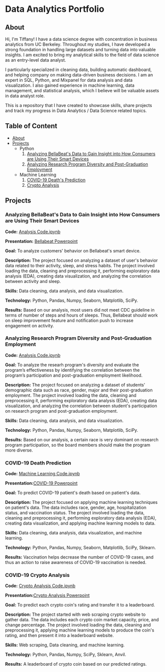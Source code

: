 # Data Analytics Portfolio

## About


Hi, I'm Tiffany! I have a data science degree with concentration in business analytics from UC Berkeley. Throughout my studies, I have developed a strong foundation in handling large datasets and turning data into valuable insights. I am excited to bring my analytical skills to the field of data science as an entry-level data analyst.

I particularly specialized in cleaning data, building automatic dashboard, and helping company on making data-driven business decisions. I am an expert in SQL, Python, and Mixpanel for data analysis and data visualization. I also gained experience in machine learning, data management, and statistical analysis, which I believe will be valuable assets in data analyst role.

This is a repository that I have created to showcase skills, share projects and track my progress in Data Analytics / Data Science related topics.


## Table of Content
- [About](https://github.com/tiffanynatasha/Data-Analytics-/blob/main/README.md#about)
- [Projects](https://github.com/tiffanynatasha/Data-Analytics-/tree/main#projects)
    - Python
        1. [Analyzing BellaBeat's Data to Gain Insight into How Consumers are Using Their Smart Devices](https://github.com/tiffanynatasha/Data-Analytics-/tree/main#analyzing-bellabeats-data-to-gain-insight-into-how-consumers-are-using-their-smart-devices)
        2. [Analyzing Research Program Diversity and Post-Graduation Employment](https://github.com/tiffanynatasha/Data-Analytics-/blob/main/README.md#analyzing-research-program-diversity-and-post-graduation-employment)
    - Machine Learning
      1. [COVID-19 Death's Prediction](https://github.com/tiffanynatasha/Data-Analytics-/blob/main/README.md#covid-19-death-prediction)
      2. [Crypto Analysis](https://github.com/tiffanynatasha/Data-Analytics-/blob/main/README.md#covid-19-crypto-analysis)
## Projects
### Analyzing BellaBeat's Data to Gain Insight into How Consumers are Using Their Smart Devices
**Code:** [Analysis Code.ipynb](https://github.com/tiffanynatasha/Bellabeat-Case-Study/blob/main/Code.ipynb)

**Presentation:** [Bellabeat Powerpoint](https://github.com/tiffanynatasha/Bellabeat-Case-Study/blob/main/%20Bellabeat%20Case%20Study%20Slide%20Presentation.pdf)

**Goal:** To analyze customers' behavior on Bellabeat's smart device.

**Description:** The project focused on analyzing a dataset of user's behavior data related to their activity, sleep, and stress habits. The project involved loading the data, cleaning and preprocessing it, performing exploratory data analysis (EDA), creating data visualization, and analyzing the correlation between activity and sleep. 

**Skills:** Data cleaning, data analysis, and data visualization.

**Technology:** Python, Pandas, Numpy, Seaborn, Matplotlib, SciPy.

**Results:** Based on our analysis, most users did not meet CDC guideline in terms of number of steps and hours of sleeps. Thus, Bellabeat should work on sleep improvement feature and notification push to increase engagement on activity. 


### Analyzing Research Program Diversity and Post-Graduation Employment
**Code:** [Analysis Code.ipynb](https://github.com/tiffanynatasha/URAP-/blob/main/Analysis.ipynb)

**Goal:** To analyze the researh program's diversity and evaluate the program’s effectiveness by identifying the correlation between the program’s participation and post-graduation employment likelihood.

**Description:** The project focused on analyzing a dataset of students' demographic data such as race, gender, major and their post-graduation employment. The project involved loading the data, cleaning and preprocessing it, performing exploratory data analysis (EDA), creating data visualization, and analyzing the correlation between student's participation on research program and post-graduation employment. 

**Skills:** Data cleaning, data analysis, and data visualization.

**Technology:** Python, Pandas, Numpy, Seaborn, Matplotlib, SciPy.

**Results:** Based on our analysis, a certain race is very dominant on research program participation, so the board members should make the program more diverse. 


### COVID-19 Death Prediction
**Code:** [Machine Learning Code.ipynb](https://github.com/tiffanynatasha/COVID-19-analysis/blob/main/predict_death_covid_cases.ipynb)

**Presentation:**[COVID-19 Powerpoint](https://github.com/tiffanynatasha/COVID-19-analysis/blob/main/Final%20Presentation%20IND%20ENG%20142.pdf)

**Goal:** To predict COVID-19 patient's death based on patient's data.

**Description:** The project focused on applying machine learning techniques on patient's data. The data includes race, gender, age, hospitalization status, and vaccination status. The project involved loading the data, cleaning and preprocessing it, performing exploratory data analysis (EDA), creating data visualization, and applying machine learning models to data. 

**Skills:** Data cleaning, data analysis, data visualization, and machine learning.

**Technology:** Python, Pandas, Numpy, Seaborn, Matplotlib, SciPy, Sklearn.

**Results:** Vaccination helps decrease the number of COVID-19 cases, and thus an action to raise awareness of COVID-19 vaccination is needed. 


### COVID-19 Crypto Analysis 
**Code:** [Crypto Analysis Code.ipynb](https://github.com/tiffanynatasha/Crypto-Analysis/blob/main/Crypto_API_final.ipynb)

**Presentation:**[Crypto Analysis Powerpoint](https://github.com/tiffanynatasha/Crypto-Analysis/blob/main/Crypto%20For%20Dummies.pptx)

**Goal:** To predict each crypto coin's rating and transfer it to a leaderboard. 

**Description:** The project started with web scraping crypto website to gather data. The data includes each crypto coin market capacity, price, and change percentage. The project involved loading the data, cleaning and preprocessing it,  applying machine learning models to produce the coin's rating, and then present it into a leaderboard website. 

**Skills:** Web scraping, Data cleaning, and machine learning.

**Technology:** Python, Pandas, Numpy, SciPy, Sklearn, Anvil.

**Results:** A leaderboard of crypto coin based on our predicted ratings. 
